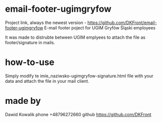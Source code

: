 # email-footer-ugimgryfow
Project link, always the newest version - https://github.com/DKFront/email-footer-ugimgryfow
E-mail footer poject for UGIM Gryfów Śląski employees

It was made to distrubte between UGIM emplyees to attach the file as footer/signature in mails.

# how-to-use
Simply modify te imie_naziwsko-ugimgryfow-signature.html file with your data and attach the file in your
mail client.

# made by
Dawid Kowalik
phone +48796272660
github https://github.com/DKFront